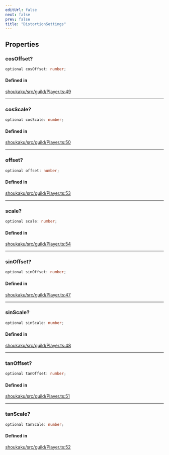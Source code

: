 ```yaml
---
editUrl: false
next: false
prev: false
title: "DistortionSettings"
---
```


## Properties

<a id="cosoffset" name="cosoffset"></a>

### cosOffset?

```ts
optional cosOffset: number;
```

#### Defined in

[shoukaku/src/guild/Player.ts:49](https://github.com/shipgirlproject/shoukaku/blob/9d5588e950f8b8cbe3cdd5386a275943ff6fdba1/src/guild/Player.ts#L49)

***

<a id="cosscale" name="cosscale"></a>

### cosScale?

```ts
optional cosScale: number;
```

#### Defined in

[shoukaku/src/guild/Player.ts:50](https://github.com/shipgirlproject/shoukaku/blob/9d5588e950f8b8cbe3cdd5386a275943ff6fdba1/src/guild/Player.ts#L50)

***

<a id="offset" name="offset"></a>

### offset?

```ts
optional offset: number;
```

#### Defined in

[shoukaku/src/guild/Player.ts:53](https://github.com/shipgirlproject/shoukaku/blob/9d5588e950f8b8cbe3cdd5386a275943ff6fdba1/src/guild/Player.ts#L53)

***

<a id="scale" name="scale"></a>

### scale?

```ts
optional scale: number;
```

#### Defined in

[shoukaku/src/guild/Player.ts:54](https://github.com/shipgirlproject/shoukaku/blob/9d5588e950f8b8cbe3cdd5386a275943ff6fdba1/src/guild/Player.ts#L54)

***

<a id="sinoffset" name="sinoffset"></a>

### sinOffset?

```ts
optional sinOffset: number;
```

#### Defined in

[shoukaku/src/guild/Player.ts:47](https://github.com/shipgirlproject/shoukaku/blob/9d5588e950f8b8cbe3cdd5386a275943ff6fdba1/src/guild/Player.ts#L47)

***

<a id="sinscale" name="sinscale"></a>

### sinScale?

```ts
optional sinScale: number;
```

#### Defined in

[shoukaku/src/guild/Player.ts:48](https://github.com/shipgirlproject/shoukaku/blob/9d5588e950f8b8cbe3cdd5386a275943ff6fdba1/src/guild/Player.ts#L48)

***

<a id="tanoffset" name="tanoffset"></a>

### tanOffset?

```ts
optional tanOffset: number;
```

#### Defined in

[shoukaku/src/guild/Player.ts:51](https://github.com/shipgirlproject/shoukaku/blob/9d5588e950f8b8cbe3cdd5386a275943ff6fdba1/src/guild/Player.ts#L51)

***

<a id="tanscale" name="tanscale"></a>

### tanScale?

```ts
optional tanScale: number;
```

#### Defined in

[shoukaku/src/guild/Player.ts:52](https://github.com/shipgirlproject/shoukaku/blob/9d5588e950f8b8cbe3cdd5386a275943ff6fdba1/src/guild/Player.ts#L52)
